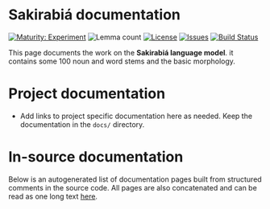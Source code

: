 # Sakirabiá documentation

[![Maturity: Experiment](https://img.shields.io/badge/Maturity-Experiment-black.svg)](https://giellalt.github.io/MaturityClassification.html)
![Lemma count](https://img.shields.io/endpoint?url=https%3A%2F%2Fraw.githubusercontent.com%2Fgiellalt%2Flang-skf%2Fgh-pages%2Flemmacount.json)
[![License](https://img.shields.io/github/license/giellalt/lang-skf)](https://github.com/giellalt/lang-skf/blob/main/LICENSE)
[![Issues](https://img.shields.io/github/issues/giellalt/lang-skf)](https://github.com/giellalt/lang-skf/issues)
[![Build Status](https://divvun-tc.giellalt.org/api/github/v1/repository/giellalt/lang-skf/main/badge.svg)](https://github.com/giellalt/lang-skf/actions)

This page documents the work on the **Sakirabiá language model**. it contains some 100 noun and word
stems and the basic morphology.


# Project documentation

* Add links to project specific documentation here as needed. Keep the documentation in the `docs/` directory.

# In-source documentation

Below is an autogenerated list of documentation pages built from structured comments in the source code. All pages are also concatenated and can be read as one long text [here](skf.md).
